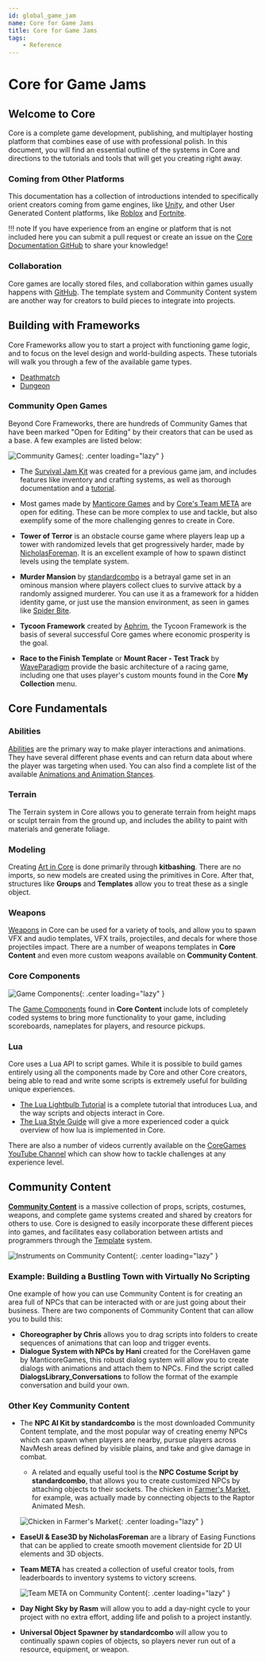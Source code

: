 ```yaml
---
id: global_game_jam
name: Core for Game Jams
title: Core for Game Jams
tags:
    - Reference
---
```


# Core for Game Jams

## Welcome to Core

Core is a complete game development, publishing, and multiplayer hosting platform that combines ease of use with professional polish. In this document, you will find an essential outline of the systems in Core and directions to the tutorials and tools that will get you creating right away.

### Coming from Other Platforms

This documentation has a collection of introductions intended to specifically orient creators coming from game engines, like [Unity](unity.md), and other User Generated Content platforms, like [Roblox](roblox.md) and [Fortnite](fortnite_creative.md).

!!! note
    If you have experience from an engine or platform that is not included here you can submit a pull request or create an issue on the [Core Documentation GitHub](https://github.com/ManticoreGamesInc/platform-documentation) to share your knowledge!

### Collaboration

Core games are locally stored files, and collaboration within games usually happens with [GitHub](github.md). The template system and Community Content system are another way for creators to build pieces to integrate into projects.

## Building with Frameworks

Core Frameworks allow you to start a project with functioning game logic, and to focus on the level design and world-building aspects. These tutorials will walk you through a few of the available game types.

- [Deathmatch](my_first_multiplayer_game.md)
- [Dungeon](first_game_rpg.md)

### Community Open Games

Beyond Core Frameworks, there are hundreds of Community Games that have been marked "Open for Editing" by their creators that can be used as a base. A few examples are listed below:

![Community Games](../img/GGJ/GGJ_CommunityGames.png){: .center loading="lazy" }

- The [Survival Jam Kit](survival_kit.md) was created for a previous game jam, and includes features like inventory and crafting systems, as well as thorough documentation and a [tutorial](survival_tutorial.md).

- Most games made by [Manticore Games](https://www.coregames.com/user/37edf67a267b45bd8b93be513218b428) and by [Core's Team META](https://www.coregames.com/user/901b7628983c4c8db4282f24afeda57a) are open for editing. These can be more complex to use and tackle, but also exemplify some of the more challenging genres to create in Core.

- **Tower of Terror** is an obstacle course game where players leap up a tower with randomized levels that get progressively harder, made by [NicholasForeman](https://medium.com/core-games/climbing-the-tower-90f9429f73e5). It is an excellent example of how to spawn distinct levels using the template system.

- **Murder Mansion** by [standardcombo](https://www.coregames.com/user/b4c6e32137e54571814b5e8f27aa2fcd) is a betrayal game set in an ominous mansion where players collect clues to survive attack by a randomly assigned murderer. You can use it as a framework for a hidden identity game, or just use the mansion environment, as seen in games like [Spider Bite](https://www.coregames.com/games/bb231b/spider-bite).

- **Tycoon Framework** created by [Aphrim](https://medium.com/core-games/a-rising-star-4db15f8709f4), the Tycoon Framework is the basis of several successful Core games where economic prosperity is the goal.

- **Race to the Finish Template** or **Mount Racer - Test Track** by [WaveParadigm](https://medium.com/core-games/know-when-to-roll-em-6a71a0d3be1b) provide the basic architecture of a racing game, including one that uses player's custom mounts found in the Core **My Collection** menu.

## Core Fundamentals

### Abilities

[Abilities](ability_tutorial.md) are the primary way to make player interactions and animations. They have several different phase events and can return data about where the player was targeting when used. You can also find a complete list of the available [Animations and Animation Stances](../api/animations.md).

### Terrain

The Terrain system in Core allows you to generate terrain from height maps or sculpt terrain from the ground up, and includes the ability to paint with materials and generate foliage.

### Modeling

Creating [Art in Core](art.md) is done primarily through **kitbashing**. There are no imports, so new models are created using the primitives in Core. After that, structures like **Groups** and **Templates** allow you to treat these as a single object.

### Weapons

[Weapons](weapons.md) in Core can be used for a variety of tools, and allow you to spawn VFX and audio templates, VFX trails, projectiles, and decals for where those projectiles impact. There are a number of weapons templates in **Core Content** and even more custom weapons available on **Community Content**.

### Core Components

![Game Components](../img/GGJ/GGJ_GameComponents.png){: .center loading="lazy" }

The [Game Components](../api/components.md) found in **Core Content** include lots of completely coded systems to bring more functionality to your game, including scoreboards, nameplates for players, and resource pickups.

### Lua

Core uses a Lua API to script games. While it is possible to build games entirely using all the components made by Core and other Core creators, being able to read and write some scripts is extremely useful for building unique experiences.

- [The Lua Lightbulb Tutorial](lua_basics_lightbulb.md) is a complete tutorial that introduces Lua, and the way scripts and objects interact in Core.
- [The Lua Style Guide](lua_style_guide.md) will give a more experienced coder a quick overview of how lua is implemented in Core.

There are also a number of videos currently available on the [CoreGames YouTube Channel](https://www.youtube.com/channel/UCBPqo7cK1bktfRfMGAAqnbQ) which can show how to tackle challenges at any experience level.

## Community Content

[**Community Content**](../getting_started/community_content.md) is a massive collection of props, scripts, costumes, weapons, and complete game systems created and shared by creators for others to use. Core is designed to easily incorporate these different pieces into games, and facilitates easy collaboration between artists and programmers through the [Template](templates.md) system.

![Instruments on Community Content](../img/GGJ/GGJ_CommunityContentInstruments.png){: .center loading="lazy" }

### Example: Building a Bustling Town with Virtually No Scripting

One example of how you can use Community Content is for creating an area full of NPCs that can be interacted with or are just going about their business. There are two components of Community Content that can allow you to build this:

- **Choreographer by Chris** allows you to drag scripts into folders to create sequences of animations that can loop and trigger events.
- **Dialogue System with NPCs by Hani** created for the CoreHaven game by ManticoreGames, this robust dialog system will allow you to create dialogs with animations and attach them to NPCs. Find the script called **DialogsLibrary_Conversations** to follow the format of the example conversation and build your own.

### Other Key Community Content

- The **NPC AI Kit by standardcombo** is the most downloaded Community Content template, and the most popular way of creating enemy NPCs which can spawn when players are nearby, pursue players across NavMesh areas defined by visible plains, and take and give damage in combat.
    - A related and equally useful tool is the **NPC Costume Script by standardcombo**, that allows you to create customized NPCs by attaching objects to their sockets. The chicken in [Farmer's Market](https://www.coregames.com/games/67442e/farmers-market), for example, was actually made by connecting objects to the Raptor Animated Mesh.

    ![Chicken in Farmer's Market](../img/GGJ/GGJ_FarmersMarketChicken.png){: .center loading="lazy" }

- **EaseUI & Ease3D by NicholasForeman** are a library of Easing Functions that can be applied to create smooth movement clientside for 2D UI elements and 3D objects.
- **Team META** has created a collection of useful creator tools, from leaderboards to inventory systems to victory screens.

    ![Team META on Community Content](../img/GGJ/GGJ_METACC.png){: .center loading="lazy" }

- **Day Night Sky by Rasm** will allow you to add a day-night cycle to your project with no extra effort, adding life and polish to a project instantly.

- **Universal Object Spawner by standardcombo** will allow you to continually spawn copies of objects, so players never run out of a resource, equipment, or weapon.
